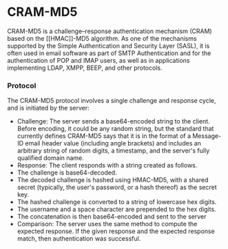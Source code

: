 # CRAM-MD5

CRAM-MD5 is a challenge–response authentication mechanism (CRAM) based on the [[HMAC]]-MD5 algorithm. As one of the mechanisms supported by the Simple Authentication and Security Layer (SASL), it is often used in email software as part of SMTP Authentication and for the authentication of POP and IMAP users, as well as in applications implementing LDAP, XMPP, BEEP, and other protocols.

### Protocol

The CRAM-MD5 protocol involves a single challenge and response cycle, and is initiated by the server:

- Challenge: The server sends a base64-encoded string to the client. Before encoding, it could be any random string, but the standard that currently defines CRAM-MD5 says that it is in the format of a Message-ID email header value (including angle brackets) and includes an arbitrary string of random digits, a timestamp, and the server's fully qualified domain name.
- Response: The client responds with a string created as follows.
- The challenge is base64-decoded.
- The decoded challenge is hashed using HMAC-MD5, with a shared secret (typically, the user's password, or a hash thereof) as the secret key.
- The hashed challenge is converted to a string of lowercase hex digits.
- The username and a space character are prepended to the hex digits.
- The concatenation is then base64-encoded and sent to the server
- Comparison: The server uses the same method to compute the expected response. If the given response and the expected response match, then authentication was successful.